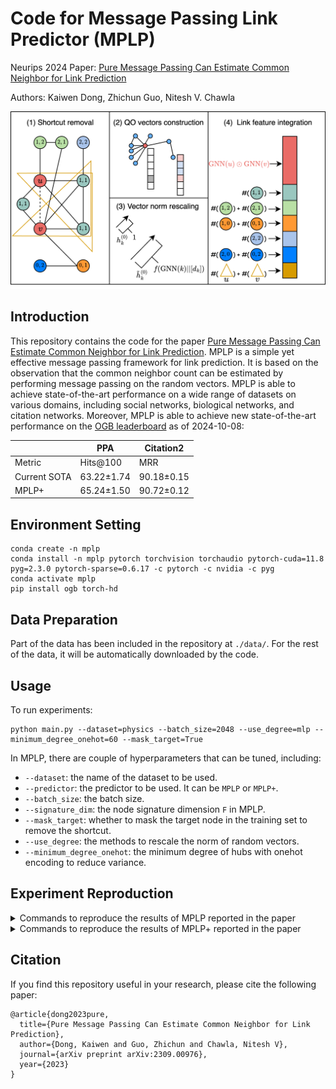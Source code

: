 # Code for Message Passing Link Predictor (MPLP)
Neurips 2024 Paper: [Pure Message Passing Can Estimate Common Neighbor for Link Prediction](https://arxiv.org/abs/2309.00976)

Authors: Kaiwen Dong, Zhichun Guo, Nitesh V. Chawla

![Framework of MPLP](misc/diagram-framework.png)

## Introduction
This repository contains the code for the paper [Pure Message Passing Can Estimate Common Neighbor for Link Prediction](https://arxiv.org/abs/2309.00976). MPLP is a simple yet effective message passing framework for link prediction. It is based on the observation that the common neighbor count can be estimated by performing message passing on the random vectors. MPLP is able to achieve state-of-the-art performance on a wide range of datasets on various domains, including social networks, biological networks, and citation networks. Moreover, MPLP is able to achieve new state-of-the-art performance on the [OGB leaderboard](https://ogb.stanford.edu/docs/leader_linkprop/) as of 2024-10-08:

|              | PPA        | Citation2   |
|--------------|------------|-------------|
| Metric       | Hits@100   | MRR         |
| Current SOTA | 63.22±1.74 | 90.18±0.15 |
| MPLP+        | 65.24±1.50 | 90.72±0.12 |



## Environment Setting
```
conda create -n mplp
conda install -n mplp pytorch torchvision torchaudio pytorch-cuda=11.8 pyg=2.3.0 pytorch-sparse=0.6.17 -c pytorch -c nvidia -c pyg
conda activate mplp
pip install ogb torch-hd
```

## Data Preparation
Part of the data has been included in the repository at `./data/`. For the rest of the data, it will be automatically downloaded by the code.

## Usage

To run experiments:
```
python main.py --dataset=physics --batch_size=2048 --use_degree=mlp --minimum_degree_onehot=60 --mask_target=True
```

In MPLP, there are couple of hyperparameters that can be tuned, including:

- `--dataset`: the name of the dataset to be used.
- `--predictor`: the predictor to be used. It can be `MPLP` or `MPLP+`.
- `--batch_size`: the batch size.
- `--signature_dim`: the node signature dimension `F` in MPLP.
- `--mask_target`: whether to mask the target node in the training set to remove the shortcut.
- `--use_degree`: the methods to rescale the norm of random vectors.
- `--minimum_degree_onehot`: the minimum degree of hubs with onehot encoding to reduce variance.


## Experiment Reproduction

<details>
<summary>Commands to reproduce the results of MPLP reported in the paper</summary>

### USAir
```
python main.py --dataset=USAir --xdp=0.8 --feat_dropout=0.05 --label_dropout=0.2 --use_embedding=True --batch_size=512 --weight_decay=0.001 --lr=0.0015 --encoder=puregcn
```
### NS
```
python main.py --dataset=NS --xdp=0.5 --feat_dropout=0.05 --label_dropout=0.2 --batch_size=512 --use_degree=mlp --lr=0.01
```
### PB
```
python main.py --dataset=PB --xdp=0.8 --feat_dropout=0.2 --label_dropout=0.6 --batch_size=512 --lr=0.0015 --batchnorm_affine=False
```
### Yeast
```
python main.py --dataset=Yeast --xdp=0.8 --feat_dropout=0.2 --label_dropout=0.2 --use_embedding=True --batch_size=512 --use_degree=RA --lr=0.0015 --encoder=puregcn --batchnorm_affine=False
```
### C.ele
```
python main.py --dataset=Celegans --xdp=0.8 --feat_dropout=0.6 --use_embedding=True --batch_size=512 --weight_decay=0.001 --use_degree=AA --lr=0.0015
```
### Power
```
python main.py --dataset=Power --xdp=0.8 --feat_dropout=0.2 --label_dropout=0.05 --use_embedding=True --batch_size=512 --weight_decay=0.001 --lr=0.0015 --encoder=puregcn
```
### Router
```
python main.py --dataset=Router --xdp=0.8 --feat_dropout=0.2 --label_dropout=0.05 --batch_size=512 --use_degree=mlp --encoder=puregcn
```
### E.coli
```
python main.py --dataset=Ecoli --xdp=0.8 --feat_dropout=0.05 --label_dropout=0.6 --use_embedding=True --batch_size=512 --use_degree=RA --batchnorm_affine=False
```
### CS
```
python main.py --dataset=cs --xdp=0.5 --feat_dropout=0.6 --label_dropout=0.05 --batch_size=4096 --use_degree=mlp --lr=0.01 --batchnorm_affine=False --patience=40
```
### Physics
```
python main.py --dataset=physics --xdp=0.1 --feat_dropout=0.2 --label_dropout=0.05 --batch_size=4096 --use_degree=mlp --encoder=puregcn --batchnorm_affine=False --patience=40
```
### Computers
```
python main.py --dataset=computers --xdp=0.1 --feat_dropout=0.2 --label_dropout=0.2 --batch_size=4096 --use_degree=mlp --minimum_degree_onehot=80 --use_embedding=True --patience=40
```
### Photo
```
python main.py --dataset=photos --xdp=0.5 --feat_dropout=0.05 --label_dropout=0.6 --batch_size=4096 --use_degree=mlp --minimum_degree_onehot=80 --lr=0.01 --use_embedding=True --batchnorm_affine=False --patience=40
```
### Collab
```
python main.py --dataset=ogbl-collab --use_embedding=True --batch_size=32768 --use_degree=mlp --patience=40 --log_steps=1 --year=2010 --use_valedges_as_input=True --xdp=0.8 --feat_dropout=0.6 --label_dropout=0.2
```

### Collab (no feat)
```
python main.py --dataset=ogbl-collab --use_feature=False --batch_size=8192 --mask_target=True --weight_decay=0 --use_degree=mlp --patience=40 --log_steps=1 --minimum_degree_onehot=50 --year=2010 --use_valedges_as_input=True --signature_dim=6000
```
[/logs/no_feat_ogbl-collab_jobID_769579_PID_606228_1690552809.log/]: #

### Vessel
```
python main.py --dataset=ogbl-vessel --batch_size=32768 --test_batch_size=32768 --predictor=MPLP --use_degree=RA --patience=20 --log_steps=1 --xdp=0.5 --feat_dropout=0.6 --label_dropout=0.05 --metric=AUC
```
</details>


<details>
<summary>Commands to reproduce the results of MPLP+ reported in the paper</summary>

### PPA
```
python main.py --dataset=ogbl-ppa --use_feature=False --batch_size=32768 --predictor=MPLP+ --use_degree=RA --patience=20 --log_steps=1 --xdp=0.5 --label_dropout=0.6 --use_embedding=True --metric=Hits@100 --runs=10 --test_batch_size=32768
```
### Citation2
```
python main.py --dataset=ogbl-citation2 --use_feature=False --batch_size=261424 --predictor=MPLP+ --use_degree=RA --patience=20 --log_steps=1 --xdp=0.8 --feat_dropout=0.05 --label_dropout=0.6 --encoder=puregcn --use_embedding=True --signature_dim=512 --minimum_degree_onehot=1500 --test_batch_size=3000000
```
### USAir
```
python main.py --dataset=USAir --xdp=0.8 --feat_dropout=0.05 --label_dropout=0.6 --use_embedding=True --batch_size=512 --weight_decay=0.001 --use_degree=RA --lr=0.0015 --encoder=puregcn --batchnorm_affine=False --predictor=MPLP+
```
### NS
```
python main.py --dataset=NS --xdp=0.5 --feat_dropout=0.05 --label_dropout=0.2 --batch_size=512 --weight_decay=0.001 --use_degree=mlp --encoder=puregcn --batchnorm_affine=False --predictor=MPLP+
```
### PB
```
python main.py --dataset=PB --xdp=0.8 --feat_dropout=0.2 --use_embedding=True --batch_size=512 --batchnorm_affine=False --predictor=MPLP+
```
### Yeast
```
python main.py --dataset=Yeast --xdp=0.8 --feat_dropout=0.05 --label_dropout=0.05 --use_embedding=True --batch_size=512 --use_degree=RA --encoder=puregcn --predictor=MPLP+
```
### C.ele
```
python main.py --dataset=Celegans --xdp=0.5 --feat_dropout=0.6 --use_embedding=True --batch_size=512 --use_degree=RA --lr=0.0015 --predictor=MPLP+
```
### Power
```
python main.py --dataset=Power --xdp=0.8 --label_dropout=0.2 --use_embedding=True --batch_size=512 --weight_decay=0.001 --lr=0.0015 --encoder=puregcn --predictor=MPLP+
```
### Router
```
python main.py --dataset=Router --xdp=0.8 --feat_dropout=0.05 --label_dropout=0.05 --batch_size=512 --use_degree=mlp --predictor=MPLP+
```
### E.coli
```
python main.py --dataset=Ecoli --xdp=0.8 --feat_dropout=0.05 --label_dropout=0.6 --use_embedding=True --batch_size=512 --batchnorm_affine=False --predictor=MPLP+
```
### CS
```
python main.py --dataset=cs --xdp=0.5 --feat_dropout=0.2 --label_dropout=0.2 --batch_size=4096 --predictor=MPLP+ --use_degree=mlp --minimum_degree_onehot=150 --encoder=puregcn --patience=40
```
### Physics
```
python main.py --dataset=physics --xdp=0.5 --feat_dropout=0.2 --label_dropout=0.2 --batch_size=4096 --predictor=MPLP+ --use_degree=mlp --encoder=puregcn --batchnorm_affine=False --patience=40
```
### Computers
```
python main.py --dataset=computers --xdp=0.8 --label_dropout=0.05 --batch_size=4096 --predictor=MPLP+ --use_degree=AA --minimum_degree_onehot=150 --use_embedding=True --patience=40
```
### Photo
```
python main.py --dataset=photos --xdp=0.8 --label_dropout=0.2 --batch_size=4096 --predictor=MPLP+ --use_degree=mlp --minimum_degree_onehot=150 --encoder=puregcn --use_embedding=True --batchnorm_affine=False --patience=40
```
### Collab
```
python main.py --dataset=ogbl-collab --use_embedding=True --batch_size=32768 --predictor=MPLP+ --use_degree=mlp --patience=40 --log_steps=1 --minimum_degree_onehot=100 --year=2010 --use_valedges_as_input=True --xdp=0.8 --feat_dropout=0.2 --label_dropout=0.2
```
### Vessel
```
python main.py --dataset=ogbl-vessel --use_feature=False --batch_size=32768 --test_batch_size=32768 --predictor=MPLP+ --patience=20 --log_steps=1 --xdp=0.5 --feat_dropout=0.2 --label_dropout=0.05 --metric=AUC
```

</details>

## Citation
If you find this repository useful in your research, please cite the following paper:
```
@article{dong2023pure,
  title={Pure Message Passing Can Estimate Common Neighbor for Link Prediction},
  author={Dong, Kaiwen and Guo, Zhichun and Chawla, Nitesh V},
  journal={arXiv preprint arXiv:2309.00976},
  year={2023}
}
```